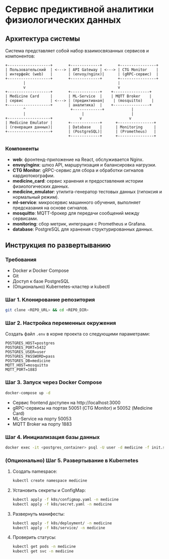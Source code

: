 # Сервис предиктивной аналитики физиологических данных

## Архитектура системы

Система представляет собой набор взаимосвязанных сервисов и компонентов:

```
+-------------------+       +-------------+       +----------------+
| Пользовательский  | <---> | API Gateway | <---> | CTG Monitor    |
| интерфейс (web)   |       | (envoy/nginx)|      | (gRPC-сервис)  |
+-------------------+       +-------------+       +----------------+
        |                                         |
        v                                         v
+-------------------+       +-------------+    +----------------+
| Medicine Card     |       | ML-Service  |    | MQTT Broker    |
| сервис            | <---> | (предиктивная|    | (mosquitto)    |
+-------------------+       | аналитика)  |    +----------------+
        ^                    +-------------+            |
        |                         |                     |
+-------------------+            v                     v
| Medicine Emulator |       +-------------+      +----------------+
| (генерация данных)|       | Database    |      | Monitoring     |
+-------------------+       | (PostgreSQL)|      | (Prometheus)   |
                            +-------------+      +----------------+
```

### Компоненты

- **web**: фронтенд-приложение на React, обслуживается Nginx.
- **envoy/nginx**: шлюз API, маршрутизация и балансировка нагрузки.
- **CTG Monitor**: gRPC-сервис для сбора и обработки сигналов кардиотокографии.
- **medicine_card**: сервис хранения и предоставления истории физиологических данных.
- **medicine_emulator**: утилита-генератор тестовых данных (гипоксия и нормальный режим).
- **ml-service**: микросервис машинного обучения, выполняет предсказания на основе сигналов.
- **mosquitto**: MQTT-брокер для передачи сообщений между сервисами.
- **monitoring**: сбор метрик, интеграция с Prometheus и Grafana.
- **database**: PostgreSQL для хранения структурированных данных.

## Инструкция по развертыванию

### Требования

- Docker и Docker Compose
- Git
- Доступ к базе PostgreSQL
- (Опционально) Kubernetes-кластер и kubectl

### Шаг 1. Клонирование репозитория

```bash
git clone <REPO_URL> && cd <REPO_DIR>
```

### Шаг 2. Настройка переменных окружения

Создать файл `.env` в корне проекта со следующими параметрами:

```env
POSTGRES_HOST=postgres
POSTGRES_PORT=5432
POSTGRES_USER=user
POSTGRES_PASSWORD=pass
POSTGRES_DB=medicine
MQTT_HOST=mosquitto
MQTT_PORT=1883
```

### Шаг 3. Запуск через Docker Compose

```bash
docker-compose up -d
```

- Сервис frontend доступен на http://localhost:3000
- gRPC-сервисы на портах 50051 (CTG Monitor) и 50052 (Medicine Card)
- ML-Service на порту 50053
- MQTT Broker на порту 1883

### Шаг 4. Инициализация базы данных

```bash
docker exec -it <postgres_container> psql -U user -d medicine -f init.sql
```

### (Опционально) Шаг 5. Развертывание в Kubernetes

1. Создать namespace:

   ```bash
   kubectl create namespace medicine
   ```

2. Установить секреты и ConfigMap:

   ```bash
   kubectl apply -f k8s/configmap.yaml -n medicine
   kubectl apply -f k8s/secret.yaml -n medicine
   ```

3. Развернуть манифесты:

   ```bash
   kubectl apply -f k8s/deployment/ -n medicine
   kubectl apply -f k8s/service/ -n medicine
   ```

4. Проверить статусы:

   ```bash
   kubectl get pods -n medicine
   kubectl get svc -n medicine
   ```
